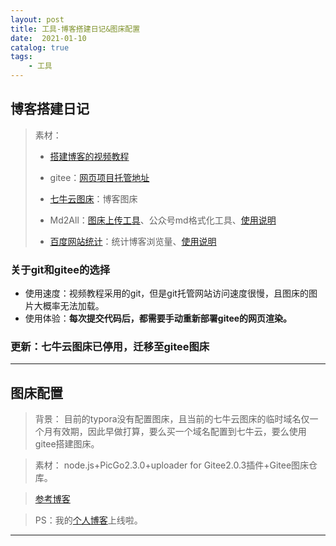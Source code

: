 ```yaml
---
layout: post
title: 工具-博客搭建日记&图床配置
date:  2021-01-10
catalog: true
tags:
    - 工具
---
```


## 博客搭建日记

> 素材：
>
> - [搭建博客的视频教程](https://www.bilibili.com/video/BV14x411t7ZU?t=1134)
> - gitee：[网页项目托管地址](https://gitee.com/chrisxyq/chrisxyq.git)
>
> - [七牛云图床](https://sso.qiniu.com/?client_id=PIapUKqa3u6S24H868BelwrG0OFu8dS7AxVQ8oz8HznLXhgrl2BnjaO9cs9LzxK2&redirect_url=https:%2F%2Fportal.qiniu.com%2Fapi%2Fgaea%2Fsso%2Fsignin%3Fredirect%3D%2Fkodo%2Fbucket)：博客图床
>
> - Md2All：[图床上传工具](http://md.aclickall.com/#h-3)、公众号md格式化工具、[使用说明](https://www.cnblogs.com/garyyan/p/9181809.html)
>
> - [百度网站统计](https://tongji.baidu.com/web/welcome/login)：统计博客浏览量、[使用说明](https://www.bilibili.com/video/BV14x411t7ZU?t=1134)
### 关于git和gitee的选择

- 使用速度：视频教程采用的git，但是git托管网站访问速度很慢，且图床的图片大概率无法加载。
- 使用体验：__每次提交代码后，都需要手动重新部署gitee的网页渲染。__

### 更新：七牛云图床已停用，迁移至gitee图床
---

## 图床配置

> 背景：
> 目前的typora没有配置图床，且当前的七牛云图床的临时域名仅一个月有效期，因此早做打算，要么买一个域名配置到七牛云，要么使用gitee搭建图床。

> 素材：
> node.js+PicGo2.3.0+uploader for Gitee2.0.3插件+Gitee图床仓库。

> [参考博客](https://blog.csdn.net/qq_45721778/article/details/106145619)

> PS：我的[个人博客](https://chrisxyq.gitee.io/)上线啦。

----

